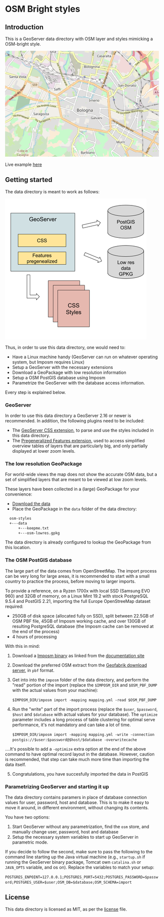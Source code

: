 # OSM Bright styles
## Introduction
This is a GeoServer data directory with OSM layer and styles mimicking a OSM-bright style.

![Sample output map](map.png)

Live example [here](https://dev.mapstore.geo-solutions.it/mapstore/#/viewer/openlayers/8444)


## Getting started

The data directory is meant to work as follows: 

![Data directory usage](structure.png)

Thus, in order to use this data directory, one would need to:

* Have a Linux machine handy (GeoServer can run on whatever operating system, but Imposm requires Linux)
* Setup a GeoServer with the necessary extensions
* Download a GeoPackage with low resolution information
* Setup a OSM PostGIS database using Imposm
* Parametrize the GeoServer with the database access information.

Every step is explained below.

### GeoServer

In order to use this data directory a GeoServer 2.16 or newer is recommended.
In addition, the following plugins need to be included:

* The [GeoServer CSS extension](https://docs.geoserver.org/latest/en/user/styling/css/install.html), 
  to parse and use the styles included in this data directory. 
* The [Pregeneralized Features extension](https://docs.geoserver.org/stable/en/user/data/vector/featurepregen.html), 
  used to access simplified overview tables of layers that are particularly big, and only partially displayed at lower zoom levels.

### The low resolution GeoPackage

For world-wide views the map does not show the accurate OSM data, but a set of simplified layers
that are meant to be viewed at low zoom levels.
 
These layers have been collected in a (large) GeoPackage for your convenience:

* [Download the data](https://www.dropbox.com/s/oannhf1cf7n1g89/osm-lowres.gpkg?dl=1)
* Place the GeoPackage in the ``data`` folder of the data directory:

```
  osm-styles
  +---data
      +---keepme.txt
      +---osm-lowres.gpkg 
```  

The data directory is already configured to lookup the GeoPackage from this location.

### The OSM PostGIS database

The large part of the data comes from OpenStreetMap. The import process can be very long for large
areas, it is recommended to start with a small country to practice the process, before moving to larger
imports.

To provide a reference, on a Ryzen 1700x with local SSD (Samsung EVO 960) and 32GB of memory,
on a Linux Mint 19.2 with stock PostgreSQL 9.5.4 and PostGIS 2.21, importing the full Europe OpenStreeMap dataset required:

* 250GB of disk space (allocated fully on SSD), split between 22.5GB of OSM PBF file, 45GB of Imposm working cache,
  and over 130GB of resulting PostgreSQL database (the Imposm cache can be removed at the end of the process) 
* 4 hours of processing 

With this in mind:

1. Download a [Imposm binary](https://imposm.org/docs/imposm3/latest/install.html) as linked from the [documentation site](https://imposm.org/docs/imposm3/latest/index.html)
2. Download the preferred OSM extract from the [Geofabrik download server](https://download.geofabrik.de/), in ``pbf`` format.
3. Get into into the ``imposm`` folder of the data directory, and perform the "read" portion of the import (replace the ``$IMPOSM_DIR`` and ``$OSM_PBF_DUMP`` with the actual values from your machine):

    ``$IMPOSM_DIR/imposm import -mapping mapping.yml -read $OSM_PBF_DUMP
`` 

4. Run the "write" part of the import process (replace the ``$user``, ``$password``, ``$host`` and ``$database`` with actual values for your database). The ``optimize`` parameter includes a long process of table clustering for optimal serve performance, it's not mandatory and can take a lot of time. 

    ``$IMPOSM_DIR/imposm import -mapping mapping.yml -write -connection postgis://$user:$password@$host/$database -overwritecache``
    
....It's possible to add a ``-optimize`` extra option at the end of the above command to have optimal record layout in the database. However, caution is recommended, that step can take much more time than importing the data itself.

5. Congratulations, you have succesfully imported the data in PostGIS


### Parametrizing GeoServer and starting it up

The data directory contains paramers in place of database connection values for user, password, host and database. This is to make it easy to move it around, in different environment, without changing its contents.

You have two options:

1. Start GeoServer without any parametrization, find the ``osm`` store, and manually change user, password, host and database
2. Setup the necessary system variables to start up GeoServer in parametric mode.

If you decide to follow the second, make sure to pass the following to the command line starting up the Java virtual machine (e.g., ``startup.sh`` if running the GeoServer binary package, Tomcat own ``catalina.sh`` or ``JAVA_OPTS`` variable, and os on). Replace the variables to match your setup:

``POSTGRES_ENPOINT=127.0.0.1;POSTGRES_PORT=5432;POSTGRES_PASSWORD=$password;POSTGRES_USER=$user;OSM_DB=$database;OSM_SCHEMA=import`` 


## License
This data directory is licensed as MIT, as per the [license](https://github.com/geosolutions-it/osm-styles/blob/master/LICENSE.md) file.

